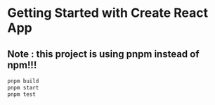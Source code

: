 # Getting Started with Create React App

## Note : this project is using pnpm instead of npm!!!

```bash
pnpm build
pnpm start
pnpm test
```